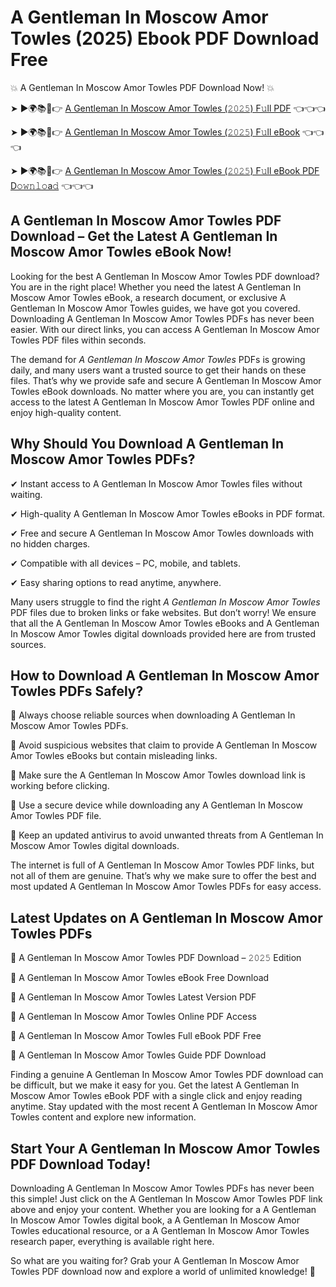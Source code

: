 # A Gentleman In Moscow Amor Towles (2025) Ebook PDF Download Free

💥 A Gentleman In Moscow Amor Towles PDF Download Now! 💥

➤ ►🌍📚📱👉 [A Gentleman In Moscow Amor Towles (𝟸𝟶𝟸𝟻) F𝚞ll PDF](https://getpdf.xyz/a-gentleman-in-moscow-amor-towles) 👈👈👈


➤ ►🌍📚📱👉 [A Gentleman In Moscow Amor Towles (𝟸𝟶𝟸𝟻) F𝚞ll eBook](https://getpdf.xyz/a-gentleman-in-moscow-amor-towles) 👈👈👈


➤ ►🌍📚📱👉 [A Gentleman In Moscow Amor Towles (𝟸𝟶𝟸𝟻) F𝚞ll eBook PDF D𝚘𝚠𝚗𝚕𝚘a𝚍](https://getpdf.xyz/a-gentleman-in-moscow-amor-towles) 👈👈👈


## A Gentleman In Moscow Amor Towles PDF Download – Get the Latest A Gentleman In Moscow Amor Towles eBook Now!

Looking for the best A Gentleman In Moscow Amor Towles PDF download? You are in the right place! Whether you need the latest A Gentleman In Moscow Amor Towles eBook, a research document, or exclusive A Gentleman In Moscow Amor Towles guides, we have got you covered. Downloading A Gentleman In Moscow Amor Towles PDFs has never been easier. With our direct links, you can access A Gentleman In Moscow Amor Towles PDF files within seconds.

The demand for *A Gentleman In Moscow Amor Towles* PDFs is growing daily, and many users want a trusted source to get their hands on these files. That’s why we provide safe and secure A Gentleman In Moscow Amor Towles eBook downloads. No matter where you are, you can instantly get access to the latest A Gentleman In Moscow Amor Towles PDF online and enjoy high-quality content.

## Why Should You Download A Gentleman In Moscow Amor Towles PDFs?

✔ Instant access to A Gentleman In Moscow Amor Towles files without waiting.

✔ High-quality A Gentleman In Moscow Amor Towles eBooks in PDF format.

✔ Free and secure A Gentleman In Moscow Amor Towles downloads with no hidden charges.

✔ Compatible with all devices – PC, mobile, and tablets.

✔ Easy sharing options to read anytime, anywhere.

Many users struggle to find the right *A Gentleman In Moscow Amor Towles* PDF files due to broken links or fake websites. But don’t worry! We ensure that all the A Gentleman In Moscow Amor Towles eBooks and A Gentleman In Moscow Amor Towles digital downloads provided here are from trusted sources.

## How to Download A Gentleman In Moscow Amor Towles PDFs Safely?

📌 Always choose reliable sources when downloading A Gentleman In Moscow Amor Towles PDFs.

📌 Avoid suspicious websites that claim to provide A Gentleman In Moscow Amor Towles eBooks but contain misleading links.

📌 Make sure the A Gentleman In Moscow Amor Towles download link is working before clicking.

📌 Use a secure device while downloading any A Gentleman In Moscow Amor Towles PDF file.

📌 Keep an updated antivirus to avoid unwanted threats from A Gentleman In Moscow Amor Towles digital downloads.

The internet is full of A Gentleman In Moscow Amor Towles PDF links, but not all of them are genuine. That’s why we make sure to offer the best and most updated A Gentleman In Moscow Amor Towles PDFs for easy access.

## Latest Updates on A Gentleman In Moscow Amor Towles PDFs

🔹 A Gentleman In Moscow Amor Towles PDF Download – 𝟸𝟶𝟸𝟻 Edition

🔹 A Gentleman In Moscow Amor Towles eBook Free Download

🔹 A Gentleman In Moscow Amor Towles Latest Version PDF

🔹 A Gentleman In Moscow Amor Towles Online PDF Access

🔹 A Gentleman In Moscow Amor Towles Full eBook PDF Free

🔹 A Gentleman In Moscow Amor Towles Guide PDF Download

Finding a genuine A Gentleman In Moscow Amor Towles PDF download can be difficult, but we make it easy for you. Get the latest A Gentleman In Moscow Amor Towles eBook PDF with a single click and enjoy reading anytime. Stay updated with the most recent A Gentleman In Moscow Amor Towles content and explore new information.

## Start Your A Gentleman In Moscow Amor Towles PDF Download Today!

Downloading A Gentleman In Moscow Amor Towles PDFs has never been this simple! Just click on the A Gentleman In Moscow Amor Towles PDF link above and enjoy your content. Whether you are looking for a A Gentleman In Moscow Amor Towles digital book, a A Gentleman In Moscow Amor Towles educational resource, or a A Gentleman In Moscow Amor Towles research paper, everything is available right here.

So what are you waiting for? Grab your A Gentleman In Moscow Amor Towles PDF download now and explore a world of unlimited knowledge! 🚀